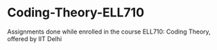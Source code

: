 # Coding-Theory-ELL710
Assignments done while enrolled in the course ELL710: Coding Theory, offered by IIT Delhi

